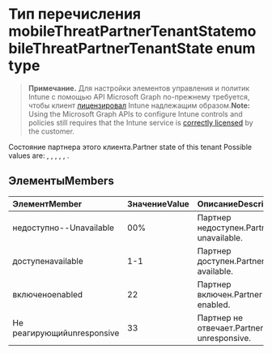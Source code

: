 # <a name="mobilethreatpartnertenantstate-enum-type"></a><span data-ttu-id="cbf22-101">Тип перечисления mobileThreatPartnerTenantState</span><span class="sxs-lookup"><span data-stu-id="cbf22-101">mobileThreatPartnerTenantState enum type</span></span>

> <span data-ttu-id="cbf22-102">**Примечание.** Для настройки элементов управления и политик Intune с помощью API Microsoft Graph по-прежнему требуется, чтобы клиент [лицензировал](https://go.microsoft.com/fwlink/?linkid=839381) Intune надлежащим образом.</span><span class="sxs-lookup"><span data-stu-id="cbf22-102">**Note:** Using the Microsoft Graph APIs to configure Intune controls and policies still requires that the Intune service is [correctly licensed](https://go.microsoft.com/fwlink/?linkid=839381) by the customer.</span></span>

<span data-ttu-id="cbf22-103">Состояние партнера этого клиента.</span><span class="sxs-lookup"><span data-stu-id="cbf22-103">Partner state of this tenant Possible values are: , , , , , .</span></span>
## <a name="members"></a><span data-ttu-id="cbf22-104">Элементы</span><span class="sxs-lookup"><span data-stu-id="cbf22-104">Members</span></span>
|<span data-ttu-id="cbf22-105">Элемент</span><span class="sxs-lookup"><span data-stu-id="cbf22-105">Member</span></span>|<span data-ttu-id="cbf22-106">Значение</span><span class="sxs-lookup"><span data-stu-id="cbf22-106">Value</span></span>|<span data-ttu-id="cbf22-107">Описание</span><span class="sxs-lookup"><span data-stu-id="cbf22-107">Description</span></span>|
|:---|:---|:---|
|<span data-ttu-id="cbf22-108">недоступно</span><span class="sxs-lookup"><span data-stu-id="cbf22-108">--Unavailable</span></span>|<span data-ttu-id="cbf22-109">0</span><span class="sxs-lookup"><span data-stu-id="cbf22-109">0%</span></span>|<span data-ttu-id="cbf22-110">Партнер недоступен.</span><span class="sxs-lookup"><span data-stu-id="cbf22-110">Partner is unavailable.</span></span>|
|<span data-ttu-id="cbf22-111">доступен</span><span class="sxs-lookup"><span data-stu-id="cbf22-111">available</span></span>|<span data-ttu-id="cbf22-112">1</span><span class="sxs-lookup"><span data-stu-id="cbf22-112">-1</span></span>|<span data-ttu-id="cbf22-113">Партнер доступен.</span><span class="sxs-lookup"><span data-stu-id="cbf22-113">Partner is available.</span></span>|
|<span data-ttu-id="cbf22-114">включено</span><span class="sxs-lookup"><span data-stu-id="cbf22-114">enabled</span></span>|<span data-ttu-id="cbf22-115">2</span><span class="sxs-lookup"><span data-stu-id="cbf22-115">2</span></span>|<span data-ttu-id="cbf22-116">Партнер включен.</span><span class="sxs-lookup"><span data-stu-id="cbf22-116">Partner is enabled.</span></span>|
|<span data-ttu-id="cbf22-117">Не реагирующий</span><span class="sxs-lookup"><span data-stu-id="cbf22-117">unresponsive</span></span>|<span data-ttu-id="cbf22-118">3</span><span class="sxs-lookup"><span data-stu-id="cbf22-118">3</span></span>|<span data-ttu-id="cbf22-119">Партнер не отвечает.</span><span class="sxs-lookup"><span data-stu-id="cbf22-119">Partner is unresponsive.</span></span>|








